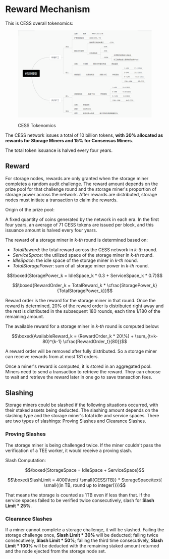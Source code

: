 # Reward Mechanism

This is CESS overall tokenomics:

<figure><img src="../.gitbook/assets/1698197704441_84BDBC74-D1C2-4323-A0EE-33C5DEAE165D.png" alt=""><figcaption><p>CESS Tokenomics</p></figcaption></figure>

The CESS network issues a total of 10 billion tokens, **with 30% allocated as rewards for Storage Miners and 15% for Consensus Miners**.

The total token issuance is halved every four years.

## Reward

For storage nodes, rewards are only granted when the storage miner completes a random audit challenge. The reward amount depends on the prize pool for that challenge round and the storage miner's proportion of storage power across the network. After rewards are distributed, storage nodes must initiate a transaction to claim the rewards.

Origin of the prize pool:

A fixed quantity of coins generated by the network in each era. In the first four years, an average of 71 CESS tokens are issued per block, and this issuance amount is halved every four years.

The reward of a storage miner in _k-th_ round is determined based on:

* _TotalReward_: the total reward across the CESS network in _k-th_ round.
* _ServiceSpace_: the utilized space of the storage miner in _k-th_ round.
* _IdleSpace_: the idle space of the storage miner in _k-th_ round.
* _TotalStoragePower_: sum of all storage miner power in _k-th_ round.

$$\boxed{StoragePower_k = IdleSpace_k * 0.3 + ServiceSpace_k * 0.7}$$

$$\boxed{RewardOrder_k = TotalReward_k * \cfrac{StoragePower_k}{TotalStoragePower_k}}$$

Reward order is the reward for the storage miner in that round. Once the reward is determined, 20% of the reward order is distributed right away and the rest is distributed in the subsequent 180 rounds, each time 1/180 of the remaining amount.

The available reward for a storage miner in _k-th_ round is computed below:

$$\boxed{AvailableReward_k = (RewardOrder_k * 20\%) + \sum_{t=k-80}^{k-1} \cfrac{RewardOrder_t}{80}}$$

A reward order will be removed after fully distributed. So a storage miner can receive rewards from at most 181 orders.

Once a miner's reward is computed, it is stored in an aggregated pool. Miners need to send a transaction to retrieve the reward. They can choose to wait and retrieve the reward later in one go to save transaction fees.

## Slashing

Storage miners could be slashed if the following situations occurred, with their staked assets being deducted. The slashing amount depends on the slashing type and the storage miner's total idle and service spaces. There are two types of slashings: Proving Slashes and Clearance Slashes.

### Proving Slashes

The storage miner is being challenged twice. If the miner couldn't pass the verification of a TEE worker, it would receive a proving slash.

Slash Computation:

$$\boxed{StorageSpace = IdleSpace + ServiceSpace}$$

$$\boxed{SlashLimit = 4000\text{ \small{CESS/TB}} * StorageSpace\text{ \small{(in TB, round up to integer)}}}$$

That means the storage is counted as 1TB even if less than that. If the service spaces failed to be verified twice consecutively, slash for **Slash Limit \* 25%**.

### Clearance Slashes

If a miner cannot complete a storage challenge, it will be slashed. Failing the storage challenge once, **Slash Limit \* 30%** will be deducted; failing twice consecutively, **Slash Limit \* 50%**; failing the third time consecutively, **Slash Limit \* 100%** will be deducted with the remaining staked amount returned and the node ejected from the storage node set.
